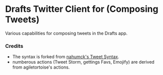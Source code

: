 # Drafts Twitter Client for (Composing Tweets)
Various capabilities for composing tweets in the Drafts app.


### Credits
- The syntax is forked from [nahumck's Tweet Syntax](https://actions.getdrafts.com/s/1iw).
- numberous actions (Tweet Storm, gettings Favs, Emojify) are derived from agiletortoise's actions.

